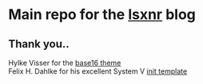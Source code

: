 # Main repo for the [lsxnr](https://lsxnr.com) blog



## Thank you..

Hylke Visser for the [base16 theme](https://github.com/htdvisser/hugo-base16-theme)  
Felix H. Dahlke for his excellent System V [init template](https://github.com/fhd/init-script-template)

